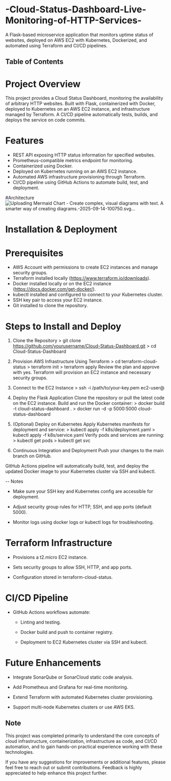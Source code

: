 # -Cloud-Status-Dashboard-Live-Monitoring-of-HTTP-Services-
A Flask-based microservice application that monitors uptime status of websites, deployed on AWS EC2 with Kubernetes, Dockerized, and automated using Terraform and CI/CD pipelines.
## Table of Contents
# Project Overview
This project provides a Cloud Status Dashboard, monitoring the availability of arbitrary HTTP websites. Built with Flask, containerized with Docker, deployed to Kubernetes on an AWS EC2 instance, and infrastructure managed by Terraform. A CI/CD pipeline automatically tests, builds, and deploys the service on code commits.

# Features
  - REST API exposing HTTP status information for specified websites.
  - Prometheus-compatible metrics endpoint for monitoring.
  - Containerized using Docker.
  - Deployed on Kubernetes running on an AWS EC2 instance.
  - Automated AWS infrastructure provisioning through Terraform.
  - CI/CD pipeline using GitHub Actions to automate build, test, and deployment.
    
#Architecture
![Uploading Mermaid Chart - Create complex, visual diagrams with text. A smarter way of creating diagrams.-2025-09-14-100750.svg…]()


# Installation & Deployment
  # Prerequisites
  - AWS Account with permissions to create EC2 instances and manage security groups.
  - Terraform installed locally (https://www.terraform.io/downloads).
  - Docker installed locally or on the EC2 instance (https://docs.docker.com/get-docker/).
  - kubectl installed and configured to connect to your Kubernetes cluster.
  - SSH key pair to access your EC2 instance.
  - Git installed to clone the repository.

# Steps to Install and Deploy

  1. Clone the Repository
    > git clone https://github.com/yourusername/Cloud-Status-Dashboard.git
    > cd Cloud-Status-Dashboard
    
  2. Provision AWS Infrastructure Using Terraform
    > cd terraform-cloud-status
    > terraform init
    > terraform apply
    Review the plan and approve with yes.
    Terraform will provision an EC2 instance and necessary security groups.

  3. Connect to the EC2 Instance
    > ssh -i /path/to/your-key.pem ec2-user@<your-ec2-public-ip>
    
  4. Deploy the Flask Application
    Clone the repository or pull the latest code on the EC2 instance.
    Build and run the Docker container:
    > docker build -t cloud-status-dashboard .
    > docker run -d -p 5000:5000 cloud-status-dashboard
    
  5. (Optional) Deploy on Kubernetes
    Apply Kubernetes manifests for deployment and service:
    > kubectl apply -f k8s/deployment.yaml
    > kubectl apply -f k8s/service.yaml
    Verify pods and services are running:
    > kubectl get pods
    > kubectl get svc
    
  6. Continuous Integration and Deployment
    Push your changes to the main branch on GitHub.

GitHub Actions pipeline will automatically build, test, and deploy the updated Docker image to your Kubernetes cluster via SSH and kubectl.

-- Notes
  - Make sure your SSH key and Kubernetes config are accessible for deployment.

  - Adjust security group rules for HTTP, SSH, and app ports (default 5000).

  - Monitor logs using docker logs or kubectl logs for troubleshooting.

# Terraform Infrastructure
- Provisions a t2.micro EC2 instance.

- Sets security groups to allow SSH, HTTP, and app ports.

- Configuration stored in terraform-cloud-status.


# CI/CD Pipeline
- GitHub Actions workflows automate:

    - Linting and testing.

    - Docker build and push to container registry.

    - Deployment to EC2 Kubernetes cluster via SSH and kubectl.

# Future Enhancements
- Integrate SonarQube or SonarCloud static code analysis.

- Add Prometheus and Grafana for real-time monitoring.

- Extend Terraform with automated Kubernetes cluster provisioning.

- Support multi-node Kubernetes clusters or use AWS EKS.

## Note
This project was completed primarily to understand the core concepts of cloud infrastructure, containerization, infrastructure as code, and CI/CD automation, and to gain hands-on practical experience working with these technologies.

If you have any suggestions for improvements or additional features, please feel free to reach out or submit contributions. Feedback is highly appreciated to help enhance this project further.


